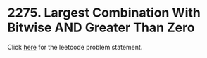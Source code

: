 # 2275. Largest Combination With Bitwise AND Greater Than Zero

Click [here](https://leetcode.com/problems/largest-combination-with-bitwise-and-greater-than-zero/) for the leetcode problem statement.
